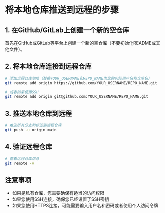 # 将本地仓库推送到远程的步骤

## 1. 在GitHub/GitLab上创建一个新的空仓库

首先在GitHub或GitLab等平台上创建一个新的空仓库（不要初始化README或其他文件）。

## 2. 将本地仓库连接到远程仓库

```bash
# 添加远程仓库地址（替换YOUR_USERNAME和REPO_NAME为您的实际用户名和仓库名）
git remote add origin https://github.com/YOUR_USERNAME/REPO_NAME.git

# 或者如果使用SSH
git remote add origin git@github.com:YOUR_USERNAME/REPO_NAME.git
```

## 3. 推送本地仓库到远程

```bash
# 推送所有分支和标签到远程仓库
git push -u origin main
```

## 4. 验证远程仓库

```bash
# 查看远程仓库信息
git remote -v
```

## 注意事项

- 如果是私有仓库，您需要确保有适当的访问权限
- 如果您使用SSH连接，确保您已经设置了SSH密钥
- 如果您使用HTTPS连接，可能需要输入用户名和密码或者使用个人访问令牌 